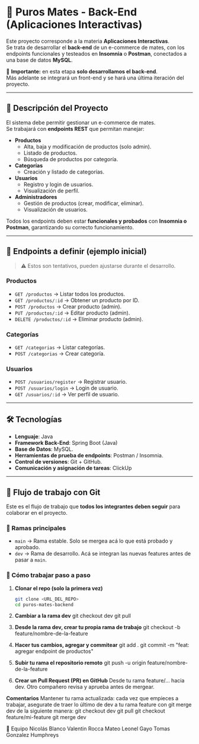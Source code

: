 # 🧉 Puros Mates - Back-End (Aplicaciones Interactivas)

Este proyecto corresponde a la materia **Aplicaciones Interactivas**.  
Se trata de desarrollar el **back-end** de un e-commerce de mates, con los endpoints funcionales y testeados en **Insomnia** o **Postman**, conectados a una base de datos **MySQL**.

📌 **Importante:** en esta etapa **solo desarrollamos el back-end**.  
Más adelante se integrará un front-end y se hará una última iteración del proyecto.

---

## 📖 Descripción del Proyecto
El sistema debe permitir gestionar un e-commerce de mates.  
Se trabajará con **endpoints REST** que permitan manejar:

- **Productos**
  - Alta, baja y modificación de productos (solo admin).
  - Listado de productos.
  - Búsqueda de productos por categoría.
- **Categorías**
  - Creación y listado de categorías.
- **Usuarios**
  - Registro y login de usuarios.
  - Visualización de perfil.
- **Administradores**
  - Gestión de productos (crear, modificar, eliminar).
  - Visualización de usuarios.

Todos los endpoints deben estar **funcionales y probados** con **Insomnia o Postman**, garantizando su correcto funcionamiento.

---

## 🔗 Endpoints a definir (ejemplo inicial)

> ⚠️ Estos son tentativos, pueden ajustarse durante el desarrollo.

### Productos
- `GET /productos` → Listar todos los productos.
- `GET /productos/:id` → Obtener un producto por ID.
- `POST /productos` → Crear producto (admin).
- `PUT /productos/:id` → Editar producto (admin).
- `DELETE /productos/:id` → Eliminar producto (admin).

### Categorías
- `GET /categorias` → Listar categorías.
- `POST /categorias` → Crear categoría.

### Usuarios
- `POST /usuarios/register` → Registrar usuario.
- `POST /usuarios/login` → Login de usuario.
- `GET /usuarios/:id` → Ver perfil de usuario.

---

## 🛠️ Tecnologías
- **Lenguaje**: Java 
- **Framework Back-End**: Spring Boot (Java)
- **Base de Datos**: MySQL.
- **Herramientas de prueba de endpoints**: Postman / Insomnia.
- **Control de versiones**: Git + GitHub.
- **Comunicación y asignación de tareas**: ClickUp

---

## 🌱 Flujo de trabajo con Git

Este es el flujo de trabajo que **todos los integrantes deben seguir** para colaborar en el proyecto.  

### 🔹 Ramas principales
- `main` → Rama estable. Solo se mergea acá lo que está probado y aprobado.
- `dev` → Rama de desarrollo. Acá se integran las nuevas features antes de pasar a `main`.

### 🔹 Cómo trabajar paso a paso

1. **Clonar el repo (solo la primera vez)**
   ```bash
   git clone <URL_DEL_REPO>
   cd puros-mates-backend

2. **Cambiar a la rama dev**
    git checkout dev
    git pull

3. **Desde la rama dev, crear tu propia rama de trabajo**
    git checkout -b feature/nombre-de-la-feature

4. **Hacer tus cambios, agregar y commitear**
    git add .
    git commit -m "feat: agregar endpoint de productos"

5. **Subir tu rama el repositorio remoto**
    git push -u origin feature/nombre-de-la-feature

6. **Crear un Pull Request (PR) en GitHub**
    Desde tu rama feature/... hacia dev.
    Otro compañero revisa y aprueba antes de mergear.

**Comentarios**
Mantener tu rama actualizada: cada vez que empieces a trabajar, asegurate de traer lo último de dev a tu rama feature con git merge dev de la siguiente manera:
    git checkout dev
    git pull
    git checkout feature/mi-feature
    git merge dev


👥 Equipo
    Nicolás Blanco
    Valentin Rocca
    Mateo Leonel Gayo
    Tomas Gonzalez Humphreys
